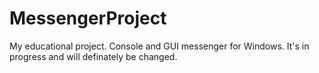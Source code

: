 # MessengerProject
My educational project. Console and GUI messenger for Windows.
It's in progress and will definately be changed.
